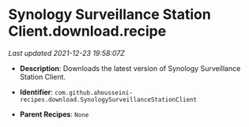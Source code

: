# Synology Surveillance Station Client.download.recipe

_Last updated 2021-12-23 19:58:07Z_

- **Description**: Downloads the latest version of Synology Surveillance Station Client.

- **Identifier**: `com.github.ahousseini-recipes.download.SynologySurveillanceStationClient`

- **Parent Recipes**: `None`